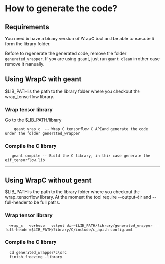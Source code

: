 # How to generate the code?

## Requirements
You need to have a binary version of WrapC tool and be able to execute it form the library folder.

Before to regenerate the generated code, remove the folder `generated_wrapper`. If you are using geant, just run `geant clean` in other 
case remove it manually.

## Using WrapC with geant
$LIB_PATH is the path to the library folder where you checkout the wrap_tensorflow library.

### Wrap tensor library

Go to the $LIB_PATH/library

```
    geant wrap_c  -- Wrap C tensorflow C APIand generate the code under the folder generated_wrapper
```

### Compile the C library
 ```
    geant compile -- Build the C library, in this case generate the eif_tensorflow.lib
  ```

***
 
## Using WrapC without geant
  
$LIB_PATH is the path to the library folder where you checkout the wrap_tensorflow library.
At the moment the tool require --output-dir and --full-header to be full paths.
  
### Wrap tensor library  
  ```
    wrap_c --verbose --output-dir=$LIB_PATH/library/generated_wrapper --full-header=$LIB_PATH/library/C/include/c_api.h config.xml
  ```

### Compile the C library
```
  cd generated_wrapper\c\src
  finish_freezing -library
```

  
